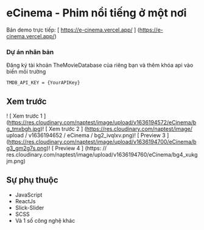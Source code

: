 # eCinema - Phim nổi tiếng ở một nơi

Bản demo trực tiếp: [ https://e-cinema.vercel.app/ ] (https://e-cinema.vercel.app/)

### Dự án nhân bản

Đăng ký tài khoản TheMovieDatabase của riêng bạn và thêm khóa api vào biến môi trường

`TMDB_API_KEY = {YourAPIKey}`

## Xem trước

! [ Xem trước 1 ] (https://res.cloudinary.com/naptest/image/upload/v1636194572/eCinema/bg_tmxbgh.jpg)! [ Xem trước 2 ] (https://res.cloudinary.com/naptest/image/ upload / v1636194652 / eCinema / bg2_ivqlxv.png)! [ Preview 3 ] (https://res.cloudinary.com/naptest/image/upload/v1636194700/eCinema/bg3_gm2g7s.png)! [ Preview 4 ] (https: // res.cloudinary.com/naptest/image/upload/v1636194760/eCinema/bg4_xukgjm.png)

## Sự phụ thuộc

- JavaScript
- ReactJs
- Slick-Slider
- SCSS
- Và 1 số công nghệ khác
